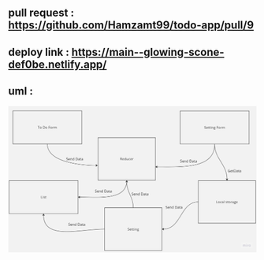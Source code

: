 
## pull request : https://github.com/Hamzamt99/todo-app/pull/9

## deploy link : https://main--glowing-scone-def0be.netlify.app/

## uml :
![uml](./src/assetes/uml.jpg)

